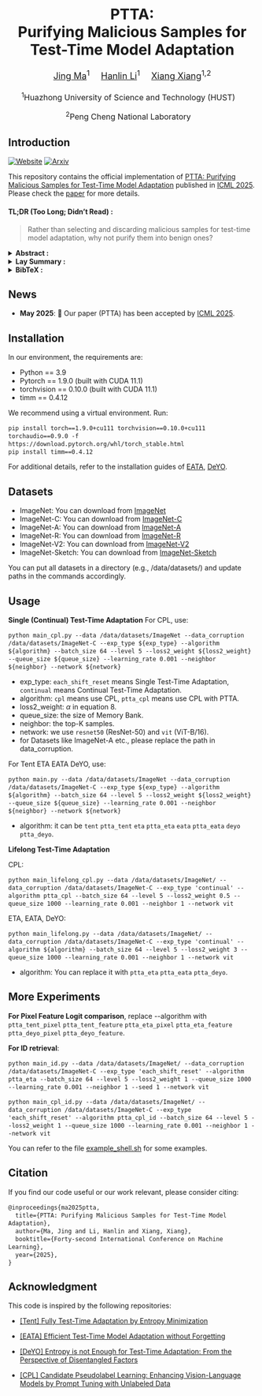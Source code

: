<article align="center" style="margin-bottom: 20px;">
    <h1 
        align="center"
        itemprop="title"
        style="font-size: 30px; font-weight: bold; margin-bottom: 20px;"
    >
    PTTA: <br/>Purifying Malicious Samples for Test-Time Model Adaptation
    </h1>
</article>

<div
    align="center"
    style="font-size: 18px; margin-bottom: 20px;"
>
    <a href="https://jimm0011.github.io/" target='_blank'>Jing Ma</a><sup>1</sup>&emsp;
    <a href="https://vain222.github.io/" target='_blank'>Hanlin Li</a><sup>1</sup>&emsp;
    <a href="https://eglxiang.github.io/" target='_blank'>Xiang Xiang</a><sup>1,2</sup>
</div>

<div 
    align="center"
    style="font-size: 16px; margin-bottom: 20px;"
>
<sup>1</sup>Huazhong University of Science and Technology (HUST)&emsp;

<sup>2</sup>Peng Cheng National Laboratory&emsp;
</div>


## Introduction

[![Website](https://img.shields.io/badge/Website-Online-27AE60.svg)](https://jimm0011.github.io/PTTA-proj/)
[![Arxiv](https://img.shields.io/badge/Arxiv-Preprint-A42C24.svg)]()

This repository contains the official implementation of [PTTA: Purifying Malicious Samples for Test-Time Model Adaptation]() published in [ICML 2025](https://icml.cc/Conferences/2025).
Please check the [paper]() for more details.

#### TL;DR (Too Long; Didn’t Read) :

> Rather than selecting and discarding malicious samples for test-time model adaptation, why not purify them into benign ones?



<details>
<summary>
    <b>Abstract :</b>
</summary>

Test-Time Adaptation (TTA) enables deep neural networks to adapt to arbitrary distributions during inference. Existing TTA algorithms generally tend to select benign samples that help achieve robust online prediction and stable self-training. Although malicious samples that would undermine the model's optimization should be filtered out, it also leads to a waste of test data. To alleviate this issue, we focus on how to make full use of the malicious test samples for TTA by transforming them into benign ones, and propose a plug-and-play method, PTTA. The core of our solution lies in the purification strategy, which retrieves benign samples having opposite effects on the objective function to perform Mixup with malicious samples, based on a saliency indicator for encoding benign and malicious data. This strategy results in effective utilization of the information in malicious samples and an improvement of the models' online test accuracy. In this way, we can directly apply the purification loss to existing TTA algorithms without the need to carefully adjust the sample selection threshold. Extensive experiments on four types of TTA tasks as well as classification, segmentation, and adversarial defense demonstrate the effectiveness of our method.

![Pipeline](./assets/pipeline.jpg)

</details>



<details>
<summary>
    <b>Lay Summary :</b>
</summary>

How can deep neural networks evolve through self-supervision without human intervention? This is a recent research trend, but difficult to solve well due to real-world complexity.

Our paper identifies the "malicious sample hazards" as an obstacle to model self-evolution. Prior solutions typically select and filter out malicious samples that negatively impact model optimization, which also reduces utilization of already limited data. Rather than discarding them, why not purify malicious samples into benign ones? Surprisingly, we found that superimpose benign samples—which exert the most opposite influence on the objective function—onto malicious samples effectively mitigates these hazards. 

Our findings reveal a new direction: using purification strategies to boost sample utilization during autonomous machine learning. This enables stable and efficient self-supervised evolution of deep neural networks.

</details>



<details>
<summary>
    <b>BibTeX :</b>
</summary>

```
@inproceedings{ma2025ptta,
  title={PTTA: Purifying Malicious Samples for Test-Time Model Adaptation},
  author={Ma, Jing and Li, Hanlin and Xiang, Xiang},
  booktitle={Forty-second International Conference on Machine Learning},
  year={2025},
}
```

</details>


## News

- **May 2025**:
🎉 Our paper (PTTA) has been accepted by [ICML 2025](https://icml.cc/).


## Installation
In our environment, the requirements are:
- Python == 3.9
- Pytorch == 1.9.0 (built with CUDA 11.1)
- torchvision == 0.10.0 (built with CUDA 11.1)
- timm == 0.4.12

We recommend using a virtual environment. Run:
```
pip install torch==1.9.0+cu111 torchvision==0.10.0+cu111 torchaudio==0.9.0 -f https://download.pytorch.org/whl/torch_stable.html
pip install timm==0.4.12
```

For additional details, refer to the installation guides of [EATA](https://github.com/mr-eggplant/EATA), [DeYO](https://github.com/Jhyun17/DeYO).

## Datasets
- ImageNet: You can download from [ImageNet](https://www.image-net.org/index.php)
- ImageNet-C: You can download from [ImageNet-C](https://zenodo.org/records/2235448#.YpCSLxNBxAc)
- ImageNet-A: You can download from [ImageNet-A](https://github.com/hendrycks/natural-adv-examples)
- ImageNet-R: You can download from [ImageNet-R](https://github.com/hendrycks/imagenet-r)
- ImageNet-V2: You can download from [ImageNet-V2](https://s3-us-west-2.amazonaws.com/imagenetv2public/imagenetv2-matched-frequency.tar.gz)
- ImageNet-Sketch: You can download from [ImageNet-Sketch](https://github.com/HaohanWang/ImageNet-Sketch)

You can put all datasets in a directory (e.g., /data/datasets/) and update paths in the commands accordingly.


## Usage

**Single (Continual) Test-Time Adaptation**
For CPL, use:
```
python main_cpl.py --data /data/datasets/ImageNet --data_corruption /data/datasets/ImageNet-C --exp_type ${exp_type} --algorithm ${algorithm} --batch_size 64 --level 5 --loss2_weight ${loss2_weight} --queue_size ${queue_size} --learning_rate 0.001 --neighbor ${neighbor} --network ${network}
```
- exp_type: `each_shift_reset` means Single Test-Time Adaptation, `continual` means Continual Test-Time Adaptation.
- algorithm: `cpl` means use CPL, `ptta_cpl` means use CPL with PTTA.
- loss2_weight: $\alpha$ in equation 8.
- queue_size: the size of Memory Bank.
- neighbor: the top-K samples.
- network: we use `resnet50` (ResNet-50) and `vit` (ViT-B/16).
- for Datasets like ImageNet-A etc., please replace the path in data_corruption.

For Tent ETA EATA DeYO, use:
```
python main.py --data /data/datasets/ImageNet --data_corruption /data/datasets/ImageNet-C --exp_type ${exp_type} --algorithm ${algorithm} --batch_size 64 --level 5 --loss2_weight ${loss2_weight} --queue_size ${queue_size} --learning_rate 0.001 --neighbor ${neighbor} --network ${network}
```
- algorithm: it can be `tent` `ptta_tent` `eta` `ptta_eta` `eata` `ptta_eata` `deyo` `ptta_deyo`.

**Lifelong Test-Time Adaptation**

CPL:
```
python main_lifelong_cpl.py --data /data/datasets/ImageNet/ --data_corruption /data/datasets/ImageNet-C --exp_type 'continual' --algorithm ptta_cpl --batch_size 64 --level 5 --loss2_weight 0.5 --queue_size 1000 --learning_rate 0.001 --neighbor 1 --network vit

```
ETA, EATA, DeYO:
```
python main_lifelong.py --data /data/datasets/ImageNet/ --data_corruption /data/datasets/ImageNet-C --exp_type 'continual' --algorithm ${algorithm} --batch_size 64 --level 5 --loss2_weight 3 --queue_size 1000 --learning_rate 0.001 --neighbor 1 --network vit
```
- algorithm: You can replace it with `ptta_eta` `ptta_eata` `ptta_deyo`.


## More Experiments

**For Pixel Feature Logit comparison**, replace --algorithm with `ptta_tent_pixel` `ptta_tent_feature` `ptta_eta_pixel` `ptta_eta_feature` `ptta_deyo_pixel` `ptta_deyo_feature`.

**For ID retrieval**:
```
python main_id.py --data /data/datasets/ImageNet/ --data_corruption /data/datasets/ImageNet-C --exp_type 'each_shift_reset' --algorithm ptta_eta --batch_size 64 --level 5 --loss2_weight 1 --queue_size 1000 --learning_rate 0.001 --neighbor 1 --seed 1 --network vit
```

```
python main_cpl_id.py --data /data/datasets/ImageNet/ --data_corruption /data/datasets/ImageNet-C --exp_type 'each_shift_reset' --algorithm ptta_cpl_id --batch_size 64 --level 5 --loss2_weight 1 --queue_size 1000 --learning_rate 0.001 --neighbor 1 --network vit
```

You can refer to the file  [example_shell.sh](example_shell.sh) for some examples.

## Citation

If you find our code useful or our work relevant, please consider citing:

```
@inproceedings{ma2025ptta,
  title={PTTA: Purifying Malicious Samples for Test-Time Model Adaptation},
  author={Ma, Jing and Li, Hanlin and Xiang, Xiang},
  booktitle={Forty-second International Conference on Machine Learning},
  year={2025},
}
```

## Acknowledgment

This code is inspired by the following repositories:

- [[Tent] Fully Test-Time Adaptation by Entropy Minimization](https://github.com/DequanWang/tent)

- [[EATA] Efficient Test-Time Model Adaptation without Forgetting](https://github.com/mr-eggplant/EATA)

- [[DeYO] Entropy is not Enough for Test-Time Adaptation: From the Perspective of Disentangled Factors](https://github.com/Jhyun17/DeYO)

- [[CPL] Candidate Pseudolabel Learning: Enhancing Vision-Language Models by Prompt Tuning with Unlabeled Data](https://github.com/vanillaer/CPL-ICML2024)
